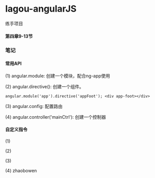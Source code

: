 # lagou-angularJS
练手项目

#### 第四章9-13节

### 笔记

#### 常用API

(1) angular.module: 创建一个模块，配合ng-app使用

(2) angular.directive(): 创建一个组件。

`
    angular.module('app').directive('appFoot');
    <div app-foot></div>
`

(3) angular.config: 配置路由

(4) angular.controller('mainCtrl'): 创建一个控制器

#### 自定义指令

(1) <my-dir></my-dir>

(2) <span my-dir></span>

(3) <!-- directtive: my-dir -->

(4) <span class="my-dir">zhaobowen</span>